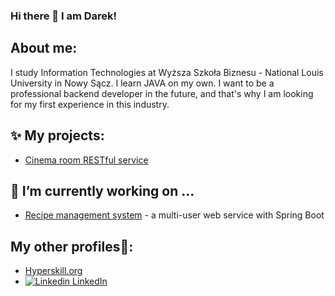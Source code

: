 ### Hi there 👋 I am Darek!
## About me:
I study Information Technologies at Wyższa Szkoła Biznesu - National Louis University in Nowy Sącz. I learn JAVA on my own. I want to be a professional backend developer in the future, and that's why I am looking for my first experience in this industry.


## ✨ My projects:
- [Cinema room RESTful service](https://github.com/Dreksal/Cinema-Room-REST)


## 🔭 I’m currently working on ...
- [Recipe management system](https://hyperskill.org/projects/180?track=12) - a multi-user web service with Spring Boot

## My other profiles🧔:
- [Hyperskill.org](https://hyperskill.org/profile/605115676)
- [![Linkedin](https://i.stack.imgur.com/gVE0j.png) LinkedIn](https://www.linkedin.com/in/dariusz-ja%C5%9Bkiewicz-72b3b72b1/)

<!--
**Dreksal/Dreksal** is a ✨ _special_ ✨ repository because its `README.md` (this file) appears on your GitHub profile.

Here are some ideas to get you started:

- 🔭 I’m currently working on ...
- 🌱 I’m currently learning ...
- 👯 I’m looking to collaborate on ...
- 🤔 I’m looking for help with ...
- 💬 Ask me about ...
- 📫 How to reach me: ...
- 😄 Pronouns: ...
- ⚡ Fun fact: ...
-->
